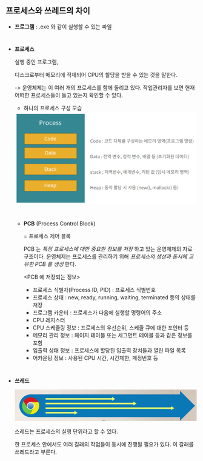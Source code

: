 ## 프로세스와 쓰레드의 차이



* **프로그램** : .exe 와 같이 실행할 수 있는 파일

#

* **프로세스**

  실행 중인 프로그램,

  디스크로부터 메모리에 적재되어 CPU의 할당을 받을 수 있는 것을 말한다.

  -> 운영체제는 이 여러 개의 프로세스를 함께 돌리고 있다. 작업관리자를 보면 현재 어떠한 프로세스들이 돌고 있는지 확인할 수 있다.

  * 하나의 프로세스 구성 모습
  
  <img src="../source/하나의 프로세스 구성.PNG">
  
    #
  
  * **PCB** (Process Control Block)
  
    = 프로세스 제어 블록
  
    PCB 는 *특정 프로세스에 대한 중요한 정보를 저장* 하고 있는 운영체제의 자료구조이다. 운영체제는 프로세스를 관리하기 위해 *프로세스의 생성과 동시에 고유한 PCB 를 생성* 한다.
    
    <PCB 에 저장되는 정보>
    
    - 프로세스 식별자(Process ID, PID) : 프로세스 식별번호
    - 프로세스 상태 : new, ready, running, waiting, terminated 등의 상태를 저장
    - 프로그램 카운터 : 프로세스가 다음에 실행할 명령어의 주소
    - CPU 레지스터
    - CPU 스케쥴링 정보 : 프로세스의 우선순위, 스케줄 큐에 대한 포인터 등
    - 메모리 관리 정보 : 페이지 테이블 또는 세그먼트 테이블 등과 같은 정보를 포함
    - 입출력 상태 정보 : 프로세스에 할당된 입출력 장치들과 열린 파일 목록
    - 어카운팅 정보 : 사용된 CPU 시간, 시간제한, 계정번호 등

#

* **쓰레드**

  <img src="../source/쓰레드.PNG">

  스레드는 프로세스의 실행 단위라고 할 수 있다.
  
  한 프로세스 안에서도 여러 갈래의 작업들이 동시에 진행될 필요가 있다. 이 갈래를 쓰레드라고 부른다.
  
  